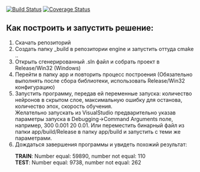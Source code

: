 [![Build Status](https://travis-ci.org/BykadorovR/AlgoGin.svg?branch=neuron)](https://travis-ci.org/BykadorovR/AlgoGin)
[![Coverage Status](https://coveralls.io/repos/github/BykadorovR/AlgoGin/badge.svg?branch=neuron)](https://coveralls.io/github/BykadorovR/AlgoGin?branch=neuron)

## Как построить и запустить решение:
1) Скачать репозиторий
2) Создать папку \_build в репозитории engine и запустить оттуда cmake ..
3) Открыть сгенерированный .sln файл и собрать проект в Release/Win32 (Windows)
4) Перейти в папку app и повторить процесс построения (Обязательно выполнять после сбора библиотеки, использовать Release/Win32 конфигурацию)
5) Запустить программу, передав ей переменные запуска: количество нейронов в скрытом слое, максимальную ошибку для останова, количество эпох, скорость обучения. \
Желательно запускать из VisualStudio предварительно указав параметры запуска в Debugging->Command Arguments поле, например, 300 0.001 20 0.01. Или переместить бинарный файл из папки app/build/Release в папку app/build и запустить с теми же параметрами.
6) Дождаться завершения программы и увидеть похожий результат:</p>
**TRAIN**: Number equal: 59890, number not equal: 110</br>
**TEST**: Number equal: 9738, number not equal: 262
